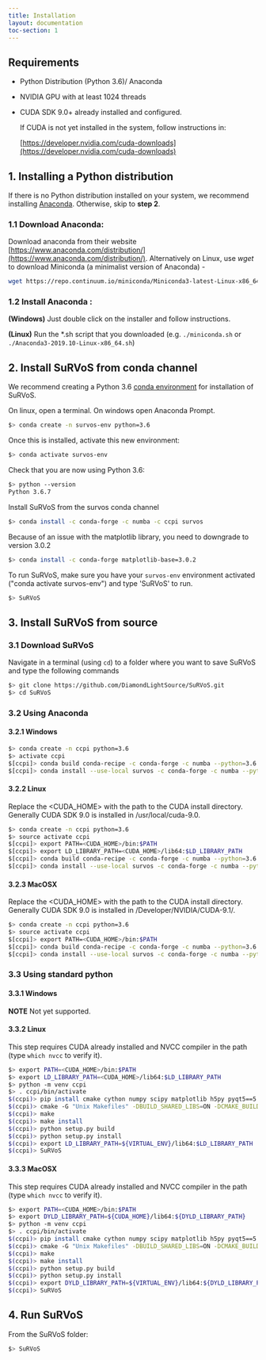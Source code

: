 ```yaml
---
title: Installation
layout: documentation
toc-section: 1
---
```


## Requirements

- Python Distribution (Python 3.6)/ Anaconda

- NVIDIA GPU with at least 1024 threads

- CUDA SDK 9.0+ already installed and configured.

  If CUDA is not yet installed in the system, follow instructions in:

  [https://developer.nvidia.com/cuda-downloads](https://developer.nvidia.com/cuda-downloads)

   
 
## 1. Installing a Python distribution

If there is no Python distribution installed on your system, we recommend installing [Anaconda](https://docs.continuum.io/anaconda/). Otherwise, skip to **step 2**.

### 1.1 Download Anaconda:

Download anaconda from their website [https://www.anaconda.com/distribution/](https://www.anaconda.com/distribution/).
Alternatively on Linux, use *wget* to download Miniconda (a minimalist version of Anaconda) -
```bash
wget https://repo.continuum.io/miniconda/Miniconda3-latest-Linux-x86_64.sh -O miniconda.sh
```

### 1.2 Install Anaconda :

**(Windows)** Just double click on the installer and follow instructions.

**(Linux)** Run the *.sh script that you downloaded (e.g. `./miniconda.sh` or  `./Anaconda3-2019.10-Linux-x86_64.sh`)


## 2. Install SuRVoS from conda channel

We recommend creating a Python 3.6 [conda environment](https://docs.conda.io/projects/conda/en/latest/user-guide/tasks/manage-environments.html) for installation of SuRVoS.

On linux, open a terminal. On windows open Anaconda Prompt.

```bash
$> conda create -n survos-env python=3.6
```

Once this is installed, activate this new environment:

```bash
$> conda activate survos-env
```

Check that you are now using Python 3.6:
```bash
$> python --version
Python 3.6.7
```
Install SuRVoS from the survos conda channel

```bash
$> conda install -c conda-forge -c numba -c ccpi survos
```

Because of an issue with the matplotlib library, you need to downgrade to version 3.0.2
```bash
$> conda install -c conda-forge matplotlib-base=3.0.2
```

To run SuRVoS, make sure you have your `survos-env` environment activated ("conda activate survos-env") and type 'SuRVoS' to run.

```bash
$> SuRVoS
```

## 3. Install SuRVoS from source

### 3.1 Download SuRVoS

Navigate in a terminal (using `cd`) to a folder where you want to save SuRVoS and type the following commands

```bash
$> git clone https://github.com/DiamondLightSource/SuRVoS.git
$> cd SuRVoS
```

### 3.2 Using Anaconda

#### 3.2.1 Windows

```bash
$> conda create -n ccpi python=3.6
$> activate ccpi
$[ccpi]> conda build conda-recipe -c conda-forge -c numba --python=3.6
$[ccpi]> conda install --use-local survos -c conda-forge -c numba --python=3.6
```

#### 3.2.2 Linux
Replace the &lt;CUDA_HOME&gt; with the path to the CUDA install directory. Generally CUDA SDK 9.0 is installed in /usr/local/cuda-9.0.

```bash
$> conda create -n ccpi python=3.6
$> source activate ccpi
$[ccpi]> export PATH=<CUDA_HOME>/bin:$PATH
$[ccpi]> export LD_LIBRARY_PATH=<CUDA_HOME>/lib64:$LD_LIBRARY_PATH
$[ccpi]> conda build conda-recipe -c conda-forge -c numba --python=3.6
$[ccpi]> conda install --use-local survos -c conda-forge -c numba --python=3.6
```

#### 3.2.3 MacOSX
Replace the &lt;CUDA_HOME&gt; with the path to the CUDA install directory. Generally CUDA SDK 9.0 is installed in /Developer/NVIDIA/CUDA-9.1/.

```bash
$> conda create -n ccpi python=3.6
$> source activate ccpi
$[ccpi]> export PATH=<CUDA_HOME>/bin:$PATH
$[ccpi]> conda build conda-recipe -c conda-forge -c numba --python=3.6
$[ccpi]> conda install --use-local survos -c conda-forge -c numba --python=3.6
```

### 3.3 Using standard python

#### 3.3.1 Windows
**NOTE** Not yet supported.

#### 3.3.2 Linux
This step requires CUDA already installed and NVCC compiler in the path (type `which nvcc` to verify it).

```bash
$> export PATH=<CUDA_HOME>/bin:$PATH
$> export LD_LIBRARY_PATH=<CUDA_HOME>/lib64:$LD_LIBRARY_PATH
$> python -m venv ccpi
$> . ccpi/bin/activate
$(ccpi)> pip install cmake cython numpy scipy matplotlib h5py pyqt5==5.8.2 tifffile networkx scikit-image scikit-learn seaborn 
$(ccpi)> cmake -G "Unix Makefiles" -DBUILD_SHARED_LIBS=ON -DCMAKE_BUILD_TYPE=Release -DCMAKE_INSTALL_PREFIX="${VIRTUAL_ENV}" -DINSTALL_BIN_DIR="${VIRTUAL_ENV}/bin" -DINSTALL_LIB_DIR="${VIRTUAL_ENV}/lib64" survos/lib/src
$(ccpi)> make
$(ccpi)> make install
$(ccpi)> python setup.py build
$(ccpi)> python setup.py install
$(ccpi)> export LD_LIBRARY_PATH=${VIRTUAL_ENV}/lib64:$LD_LIBRARY_PATH
$(ccpi)> SuRVoS
```

#### 3.3.3 MacOSX
This step requires CUDA already installed and NVCC compiler in the path (type `which nvcc` to verify it).

```bash
$> export PATH=<CUDA_HOME>/bin:$PATH
$> export DYLD_LIBRARY_PATH=${CUDA_HOME}/lib64:${DYLD_LIBRARY_PATH}
$> python -m venv ccpi
$> . ccpi/bin/activate
$(ccpi)> pip install cmake cython numpy scipy matplotlib h5py pyqt5==5.8.2 tifffile networkx scikit-image scikit-learn seaborn 
$(ccpi)> cmake -G "Unix Makefiles" -DBUILD_SHARED_LIBS=ON -DCMAKE_BUILD_TYPE=Release -DCMAKE_INSTALL_PREFIX="${VIRTUAL_ENV}" -DINSTALL_BIN_DIR="${VIRTUAL_ENV}/bin" -DINSTALL_LIB_DIR="${VIRTUAL_ENV}/lib64" survos/lib/src
$(ccpi)> make
$(ccpi)> make install
$(ccpi)> python setup.py build
$(ccpi)> python setup.py install
$(ccpi)> export DYLD_LIBRARY_PATH=${VIRTUAL_ENV}/lib64:${DYLD_LIBRARY_PATH}
$(ccpi)> SuRVoS
```

## 4. Run SuRVoS

From the SuRVoS folder:

```bash
$> SuRVoS
```
